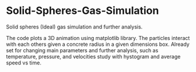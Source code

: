 # Solid-Spheres-Gas-Simulation
Solid spheres (Ideal) gas simulation and further analysis.

The code plots a 3D animation using matplotlib library. The particles interact with each others given a concrete radius in a given dimensions box.
Already set for changing main parameters and further analysis, such as temperature, pressure, and velocities study with hystogram and average speed vs time.
